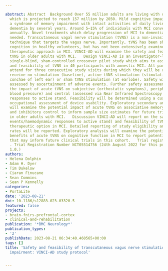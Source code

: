 ---
abstract: Abstract  Background Over 55 million adults are living with dementia globally,
  which is projected to reach 157 million by 2050. Mild cognitive impairment (MCI),
  a syndrome of memory impairment with intact activities of daily living, may precede
  dementia by several years. Around 5–15% of individuals with MCI convert to dementia
  annually. Novel treatments which delay progression of MCI to dementia are urgently
  needed. Transcutaneous vagal nerve stimulation (tVNS) is a non-invasive neuromodulation
  technique that targets the vagus nerve. Importantly, tVNS has been shown to improve
  cognition in healthy volunteers, but has not been extensively examined as a potential
  therapeutic approach in MCI. VINCI-AD will examine the safety and feasibility of
  tVNS in older adults with MCI.   Design VINCI-AD is an investigator-led, single-site,
  single-blind, sham-controlled crossover pilot study which aims to assess the safety
  and feasibility of tVNS in 40 participants with amnestic MCI. All participants will
  attend for three consecutive study visits during which they will be randomised to
  receive no stimulation (baseline), active tVNS stimulation (stimulation at cymba
  conchae of left ear) or sham tVNS stimulation (at earlobe). Safety will be primarily
  assessed by ascertainment of adverse events. Further safety assessment will examine
  the impact of acute tVNS on subjective (orthostatic symptoms), peripheral (finometry-based
  blood pressure) and central (assessed via Near Infrared Spectroscopy [NIRS]) haemodynamic
  responses to active stand. Feasibility will be determined using a custom-designed
  occupational assessment of device usability. Exploratory secondary analysis in VINCI-AD
  will examine the potential impact of acute tVNS on associative memory, spatial memory
  and inhibitory control to inform sample size estimates for future trials of tVNS
  in older adults with MCI.   Discussion VINCI-AD will report on the safety (adverse
  events/haemodynamic responses to active stand) and feasibility of tVNS as a potential
  therapeutic option in MCI. Detailed reporting of study eligibility and completion
  rates will be reported. Exploratory analysis will examine the potential cognitive
  benefits of acute tVNS on cognitive function in MCI to report potential effect sizes
  that may inform future clinical trials in this cohort.   Trial registration  https://clinicaltrials.gov/ct2/show/NCT05514756
  . Trial Registration Number NCT05514756 (24th August 2022 for this protocol, version
  1.0.)
authors:
- Helena Dolphin
- Adam H. Dyer
- Tim Dukelow
- Ciaran Finucane
- Sean Commins
- Sean P Kennelly
categories:
- PortaLite
date: '2023-08-21'
doi: 10.1186/s12883-023-03320-5
featured: false
projects:
- brain-fnirs-prefrontal-cortex
- clinical-and-rehabilitation
publication: '*BMC Neurology*'
publication_types:
- '2'
publishDate: 2023-08-21 06:34:40.460565+00:00
tags: []
title: 'Safety and feasibility of transcutaneous vagus nerve stimulation in mild cognitive
  impairment: VINCI-AD study protocol'

---
